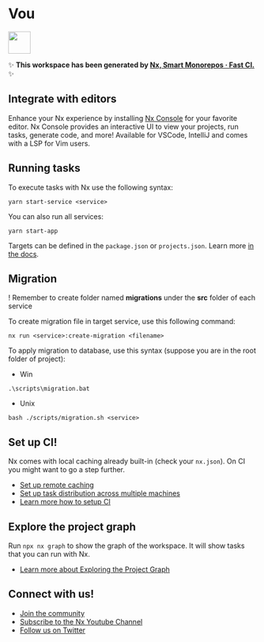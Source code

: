 # Vou

<a alt="Nx logo" href="https://nx.dev" target="_blank" rel="noreferrer"><img src="https://raw.githubusercontent.com/nrwl/nx/master/images/nx-logo.png" width="45"></a>

✨ **This workspace has been generated by [Nx, Smart Monorepos · Fast CI.](https://nx.dev)** ✨

## Integrate with editors

Enhance your Nx experience by installing [Nx Console](https://nx.dev/nx-console) for your favorite editor. Nx Console
provides an interactive UI to view your projects, run tasks, generate code, and more! Available for VSCode, IntelliJ and
comes with a LSP for Vim users.

## Running tasks

To execute tasks with Nx use the following syntax:

```
yarn start-service <service>
```

You can also run all services:

```
yarn start-app
```

Targets can be defined in the `package.json` or `projects.json`. Learn more [in the docs](https://nx.dev/features/run-tasks).

## Migration

! Remember to create folder named **migrations** under the **src** folder of each service

To create migration file in target service, use this following command:

```
nx run <service>:create-migration <filename>
```

To apply migration to database, use this syntax (suppose you are in the root folder of project):

- Win

```
.\scripts\migration.bat
```

- Unix

```
bash ./scripts/migration.sh <service>
```

## Set up CI!

Nx comes with local caching already built-in (check your `nx.json`). On CI you might want to go a step further.

- [Set up remote caching](https://nx.dev/features/share-your-cache)
- [Set up task distribution across multiple machines](https://nx.dev/nx-cloud/features/distribute-task-execution)
- [Learn more how to setup CI](https://nx.dev/recipes/ci)

## Explore the project graph

Run `npx nx graph` to show the graph of the workspace.
It will show tasks that you can run with Nx.

- [Learn more about Exploring the Project Graph](https://nx.dev/core-features/explore-graph)

## Connect with us!

- [Join the community](https://nx.dev/community)
- [Subscribe to the Nx Youtube Channel](https://www.youtube.com/@nxdevtools)
- [Follow us on Twitter](https://twitter.com/nxdevtools)
